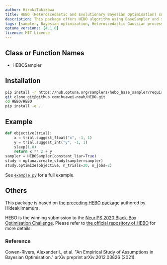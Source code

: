 ```yaml
---
author: HirokiTakizawa
title: HEBO (Heteroscedastic and Evolutionary Bayesian Optimisation) supporting Define-by-Run and parallelization
description: This package offers HEBO algorithm using BaseSampler and supports parallelization in exchange for increased computation.
tags: [sampler, Bayesian optimization, Heteroscedastic Gaussian process, Evolutionary algorithm]
optuna_versions: [4.1.0]
license: MIT License
---
```


## Class or Function Names

- HEBOSampler

## Installation

```bash
pip install -r https://hub.optuna.org/samplers/hebo_base_sampler/requirements.txt
git clone git@github.com:huawei-noah/HEBO.git
cd HEBO/HEBO
pip install -e .
```

## Example

```python
def objective(trial):
    x = trial.suggest_float("x", -1, 1)
    y = trial.suggest_int("y", -1, 1)
    sleep(1.0)
    return x ** 2 + y
sampler = HEBOSampler(constant_liar=True)
study = optuna.create_study(sampler=sampler)
study.optimize(objective, n_trials=20, n_jobs=2)
```

See [`example.py`](https://github.com/optuna/optunahub-registry/blob/main/package/samplers/hebo_base_sampler/example.py) for a full example.

## Others

This package is based on [the preceding HEBO package](https://hub.optuna.org/samplers/hebo/) authored by HideakiImamura.

HEBO is the winning submission to the [NeurIPS 2020 Black-Box Optimisation Challenge](https://bbochallenge.com/leaderboard).
Please refer to [the official repository of HEBO](https://github.com/huawei-noah/HEBO/tree/master/HEBO) for more details.

### Reference

Cowen-Rivers, Alexander I., et al. "An Empirical Study of Assumptions in Bayesian Optimisation." arXiv preprint arXiv:2012.03826 (2021).
